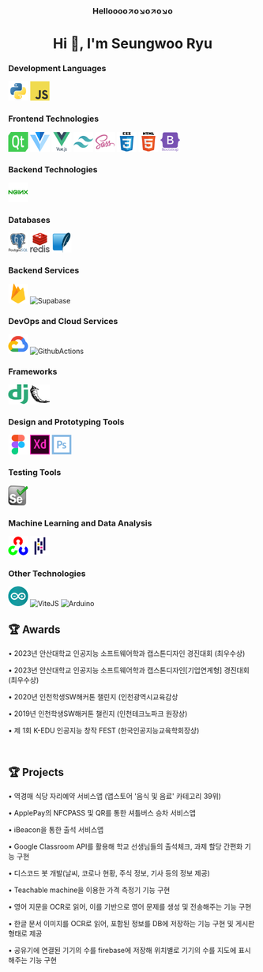 <div align=center><h3> Helloooo↗o↘o↗o↘o </h3></div>
<h1 align="center">Hi 👋, I'm Seungwoo Ryu</h1>
<p align="left">
<h3 align="left">Development Languages</h3> 
<p>
<img src="https://raw.githubusercontent.com/teamedwardforever/Readme-Generator/71f25dd8b98329b168142a6b782a107b75eab178/svg/Skills/Languages/python-original.svg" alt="Python" width="40" height="40"/>
<img src="https://raw.githubusercontent.com/teamedwardforever/Readme-Generator/71f25dd8b98329b168142a6b782a107b75eab178/svg/Skills/Languages/javascript-original.svg" alt="Javascript" width="40" height="40"/>
</p>
<h3 align="left">Frontend Technologies</h3>  
<p>
<img src="https://raw.githubusercontent.com/teamedwardforever/Readme-Generator/71f25dd8b98329b168142a6b782a107b75eab178/svg/Skills/Frontend/Qt_logo_2016.svg" alt="Qt" width="40" height="40"/>
<img src="https://raw.githubusercontent.com/teamedwardforever/Readme-Generator/71f25dd8b98329b168142a6b782a107b75eab178/svg/Skills/Frontend/vuetify.svg" alt="Vuetify" width="40" height="40"/>
<img src="https://raw.githubusercontent.com/teamedwardforever/Readme-Generator/71f25dd8b98329b168142a6b782a107b75eab178/svg/Skills/Frontend/vuejs-original-wordmark.svg" alt="Vuejs" width="40" height="40"/>
<img src="https://raw.githubusercontent.com/teamedwardforever/Readme-Generator/71f25dd8b98329b168142a6b782a107b75eab178/svg/Skills/Frontend/tailwindcss-icon.svg" alt="Tailwindcss" width="40" height="40"/>
<img src="https://raw.githubusercontent.com/teamedwardforever/Readme-Generator/71f25dd8b98329b168142a6b782a107b75eab178/svg/Skills/Frontend/sass-original.svg" alt="Sass" width="40" height="40"/>
<img src="https://raw.githubusercontent.com/teamedwardforever/Readme-Generator/71f25dd8b98329b168142a6b782a107b75eab178/svg/Skills/Frontend/css3-original-wordmark.svg" alt="Css" width="40" height="40"/>
<img src="https://raw.githubusercontent.com/teamedwardforever/Readme-Generator/71f25dd8b98329b168142a6b782a107b75eab178/svg/Skills/Frontend/html5-original-wordmark.svg" alt="HTML" width="40" height="40"/>
<img src="https://raw.githubusercontent.com/teamedwardforever/Readme-Generator/71f25dd8b98329b168142a6b782a107b75eab178/svg/Skills/Frontend/bootstrap-plain-wordmark.svg" alt="Bootstrap" width="40" height="40"/>
</p>  
<h3 align="left">Backend Technologies</h3>  
<p>
<img src="https://raw.githubusercontent.com/teamedwardforever/Readme-Generator/71f25dd8b98329b168142a6b782a107b75eab178/svg/Skills/Backend/nginx-original.svg" alt="Nginx" width="40" height="40"/>
</p>
<h3 align="left">Databases</h3>  
<p>
<img src="https://raw.githubusercontent.com/teamedwardforever/Readme-Generator/71f25dd8b98329b168142a6b782a107b75eab178/svg/Skills/Database/postgresql-original-wordmark.svg" alt="Postgresql" width="40" height="40"/>
<img src="https://raw.githubusercontent.com/teamedwardforever/Readme-Generator/71f25dd8b98329b168142a6b782a107b75eab178/svg/Skills/Database/redis-original-wordmark.svg" alt="Redis" width="40" height="40"/>
<img src="https://raw.githubusercontent.com/teamedwardforever/Readme-Generator/71f25dd8b98329b168142a6b782a107b75eab178/svg/Skills/Database/sqlite-icon.svg" alt="Sqlite" width="40" height="40"/>
</p>
<h3 align="left">Backend Services</h3>  
<p>
<img src="https://raw.githubusercontent.com/teamedwardforever/Readme-Generator/71f25dd8b98329b168142a6b782a107b75eab178/svg/Skills/BackendService/firebase-icon.svg" alt="Firebase" width="40" height="40"/>
<img src="https://cdn.jsdelivr.net/gh/devicons/devicon@latest/icons/supabase/supabase-original.svg" alt="Supabase" width="40" height="40"/>          
</p>
<h3 align="left">DevOps and Cloud Services</h3>  
<p>
<img src="https://raw.githubusercontent.com/teamedwardforever/Readme-Generator/71f25dd8b98329b168142a6b782a107b75eab178/svg/Skills/Devops/google_cloud-icon.svg" alt="Google Cloud" width="40" height="40"/>
<img src="https://cdn.jsdelivr.net/gh/devicons/devicon@latest/icons/githubactions/githubactions-original.svg" alt="GithubActions" width="40" height="40"/> 
</p>
<h3 align="left">Frameworks</h3>  
<p>
<img src="https://raw.githubusercontent.com/teamedwardforever/Readme-Generator/71f25dd8b98329b168142a6b782a107b75eab178/svg/Skills/Framework/django.svg" alt="Django" width="40" height="40"/>
<img src="https://raw.githubusercontent.com/teamedwardforever/Readme-Generator/71f25dd8b98329b168142a6b782a107b75eab178/svg/Skills/Framework/pocoo_flask-icon.svg" alt="Flask" width="40" height="40"/>
</p>
<h3 align="left">Design and Prototyping Tools</h3>  
<p>
<img src="https://raw.githubusercontent.com/teamedwardforever/Readme-Generator/71f25dd8b98329b168142a6b782a107b75eab178/svg/Skills/Software/figma-icon.svg" alt="Figma" width="40" height="40"/>
<img src="https://raw.githubusercontent.com/teamedwardforever/Readme-Generator/71f25dd8b98329b168142a6b782a107b75eab178/svg/Skills/Software/adobe-xd.svg" alt="Adobe-Xd" width="40" height="40"/>
<img src="https://raw.githubusercontent.com/teamedwardforever/Readme-Generator/71f25dd8b98329b168142a6b782a107b75eab178/svg/Skills/Software/photoshop-line.svg" alt="Photoshop" width="40" height="40"/>
</p>
<h3 align="left">Testing Tools</h3>  
<p>
<img src="https://raw.githubusercontent.com/teamedwardforever/Readme-Generator/71f25dd8b98329b168142a6b782a107b75eab178/svg/Skills/Testing/selenium-logo.svg" alt="Selenium" width="40" height="40"/>
</p>
<h3 align="left">Machine Learning and Data Analysis</h3>  
<p>
<img src="https://raw.githubusercontent.com/teamedwardforever/Readme-Generator/71f25dd8b98329b168142a6b782a107b75eab178/svg/Skills/ML/opencv-icon.svg" alt="Opencv" width="40" height="40"/>
<img src="https://raw.githubusercontent.com/teamedwardforever/Readme-Generator/71f25dd8b98329b168142a6b782a107b75eab178/svg/Skills/ML/pandas-original.svg" alt="Pandas" width="40" height="40"/>
</p>
<h3 align="left">Other Technologies</h3>  
<p>
<img src="https://raw.githubusercontent.com/teamedwardforever/Readme-Generator/71f25dd8b98329b168142a6b782a107b75eab178/svg/Skills/Other/arduino-1.svg" alt="Arduino" width="40" height="40"/>
<img src="https://cdn.jsdelivr.net/gh/devicons/devicon@latest/icons/vitejs/vitejs-original.svg" alt="ViteJS" width="40" height="40"/>
<img src="https://avatars.githubusercontent.com/u/107880645" alt="Arduino" width="40" height="40"/>
</p>
<h2>🏆 Awards</h2>
<p> • 2023년 안산대학교 인공지능 소프트웨어학과 캡스톤디자인 경진대회 (최우수상)</p>
<p> • 2023년 안산대학교 인공지능 소프트웨어학과 캡스톤디자인[기업연계형] 경진대회 (최우수상)</p>
<p> • 2020년 인천학생SW해커톤 챌린지 (인천광역시교육감상</p>
<p> • 2019년 인천학생SW해커톤 챌린지 (인천테크노파크 원장상)</p>
<p> • 제 1회 K-EDU 인공지능 창작 FEST (한국인공지능교육학회장상)</p><br>
<h2>🏆 Projects</h2>
<p> • 역경매 식당 자리예약 서비스앱 (앱스토어 '음식 및 음료' 카테고리 39위)</p>
<p> • ApplePay의 NFCPASS 및 QR를 통한 셔틀버스 승차 서비스앱</p>
<p> • iBeacon을 통한 출석 서비스앱</p>
<p> • Google Classroom API를 활용해 학교 선생님들의 출석체크, 과제 할당 간편화 기능 구현</p>
<p> • 디스코드 봇 개발(날씨, 코로나 현황, 주식 정보, 기사 등의 정보 제공)</p>
<p> • Teachable machine을 이용한 가격 측정기 기능 구현</p>
<p> • 영어 지문을 OCR로 읽어, 이를 기반으로 영어 문제를 생성 및 전송해주는 기능 구현</p>
<p> • 한글 문서 이미지를 OCR로 읽어, 포함된 정보를 DB에 저장하는 기능 구현 및 게시판 형태로 제공</p>
<p> • 공유기에 연결된 기기의 수를 firebase에 저장해 위치별로 기기의 수를 지도에 표시해주는 기능 구현</p>
